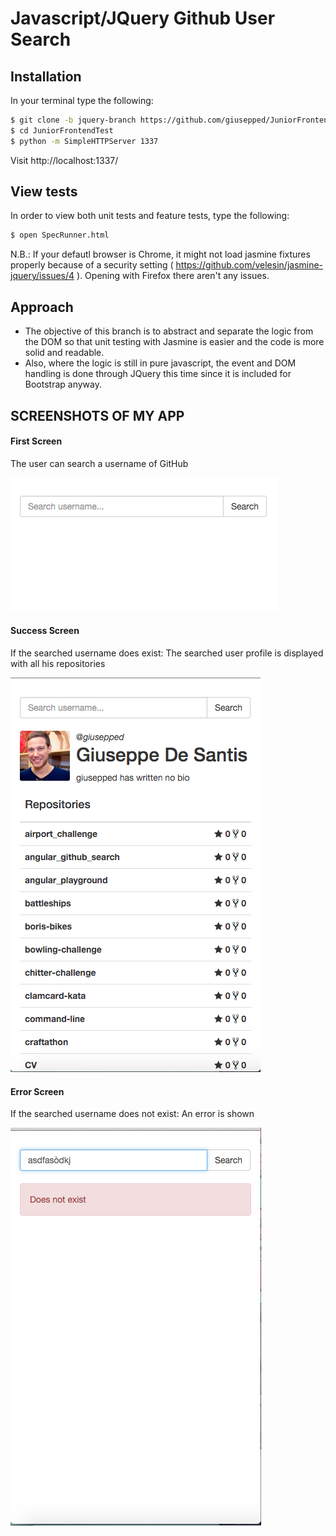 # Javascript/JQuery Github User Search

## Installation

In your terminal type the following:

```bash
$ git clone -b jquery-branch https://github.com/giusepped/JuniorFrontendTest
$ cd JuniorFrontendTest
$ python -m SimpleHTTPServer 1337
```

Visit http://localhost:1337/

## View tests

In order to view both unit tests and feature tests, type the following:

```bash
$ open SpecRunner.html
```

N.B.: If your defautl browser is Chrome, it might not load jasmine fixtures properly because of a security setting ( https://github.com/velesin/jasmine-jquery/issues/4 ). Opening with Firefox there aren't any issues.

## Approach

* The objective of this branch is to abstract and separate the logic from the DOM so that unit testing with Jasmine is easier and the code is more solid and readable.
* Also, where the logic is still in pure javascript, the event and DOM handling is done through JQuery this time since it is included for Bootstrap anyway.


## SCREENSHOTS OF MY APP

#### First Screen

The user can search a username of GitHub

![](https://github.com/giusepped/JuniorFrontendTest/blob/master/images/First-Screen.png)

#### Success Screen

If the searched username does exist: The searched user profile is displayed with all his repositories

![](https://github.com/giusepped/JuniorFrontendTest/blob/master/images/Success-screen.png)

#### Error Screen

If the searched username does not exist: An error is shown

![](https://github.com/giusepped/JuniorFrontendTest/blob/master/images/Error-screen.png)




